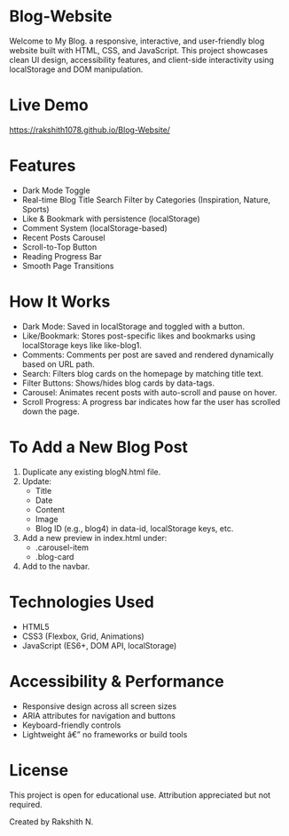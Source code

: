 # Blog-Website

Welcome to My Blog. a responsive, interactive, and user-friendly blog website built with HTML, CSS, and JavaScript. This project showcases clean UI design, accessibility features, and client-side interactivity using localStorage and DOM manipulation.

# Live Demo
https://rakshith1078.github.io/Blog-Website/

# Features

- Dark Mode Toggle
- Real-time Blog Title Search
  Filter by Categories (Inspiration, Nature, Sports)
- Like & Bookmark with persistence (localStorage)
- Comment System (localStorage-based)
- Recent Posts Carousel
- Scroll-to-Top Button
- Reading Progress Bar
- Smooth Page Transitions

# How It Works

- Dark Mode: Saved in localStorage and toggled with a button.
- Like/Bookmark: Stores post-specific likes and bookmarks using localStorage keys like like-blog1.
- Comments: Comments per post are saved and rendered dynamically based on URL path.
- Search: Filters blog cards on the homepage by matching title text.
- Filter Buttons: Shows/hides blog cards by data-tags.
- Carousel: Animates recent posts with auto-scroll and pause on hover.
- Scroll Progress: A progress bar indicates how far the user has scrolled down the page.

# To Add a New Blog Post

1. Duplicate any existing blogN.html file.
2. Update:
   - Title
   - Date
   - Content
   - Image
   - Blog ID (e.g., blog4) in data-id, localStorage keys, etc.
3. Add a new preview in index.html under:
   - .carousel-item
   - .blog-card
4. Add to the navbar.

# Technologies Used

- HTML5
- CSS3 (Flexbox, Grid, Animations)
- JavaScript (ES6+, DOM API, localStorage)

# Accessibility & Performance

- Responsive design across all screen sizes
- ARIA attributes for navigation and buttons
- Keyboard-friendly controls
- Lightweight â€” no frameworks or build tools

# License

This project is open for educational use. Attribution appreciated but not required.

Created by Rakshith N.
